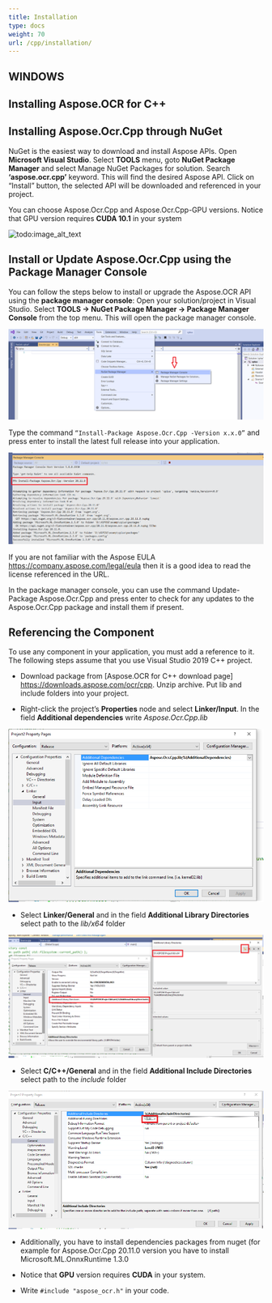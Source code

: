 ```yaml
---
title: Installation
type: docs
weight: 70
url: /cpp/installation/
---
```

## **WINDOWS**

## **Installing Aspose.OCR for C++**

## **Installing Aspose.Ocr.Cpp through NuGet**

NuGet is the easiest way to download and install Aspose APIs. Open **Microsoft Visual Studio**. Select **TOOLS** menu, goto **NuGet Package Manager** and select Manage NuGet Packages for solution. Search **‘aspose.ocr.cpp’** keyword. 
This will find the desired Aspose API. Click on “Install” button, the selected API will be downloaded and referenced in your project.

You can choose Aspose.Ocr.Cpp and Aspose.Ocr.Cpp-GPU versions. Notice that GPU version requires **CUDA 10.1** in your system

![todo:image_alt_text](ex2.bmp)

## **Install or Update Aspose.Ocr.Cpp using the Package Manager Console**

You can follow the steps below to install or upgrade the Aspose.OCR API using the **package manager console**: 
Open your solution/project in Visual Studio. Select **TOOLS -> NuGet Package Manager -> Package Manager Console** from the top menu. This will open the package manager console.

![todo:image_alt_text](ex3.bmp)

Type the command `“Install-Package Aspose.Ocr.Cpp -Version x.x.0”` and press enter to install the latest full release into your application. 

![todo:image_alt_text](ex4.bmp)

If you are not familiar with the Aspose EULA https://company.aspose.com/legal/eula then it is a good idea to read the license referenced in the URL. 

In the package manager console, you can use the command Update-Package Aspose.Ocr.Cpp and press enter to check for any updates to the Aspose.Ocr.Cpp package and install them if present. 

## **Referencing the Component**

To use any component in your application, you must add a reference to it. The following steps assume that you use Visual Studio 2019 C++ project.

 - Download package from [Aspose.OCR for C++ download page] https://downloads.aspose.com/ocr/cpp. Unzip archive. Put lib and include folders into your project.

 - Right-click the project’s **Properties** node and select **Linker/Input**. In the field **Additional dependencies** write *Aspose.Ocr.Cpp.lib*

![todo:image_alt_text](ex5.png)

 - Select **Linker/General** and in the field **Additional Library Directories** select path to the *lib/x64* folder
 
 ![todo:image_alt_text](ex6.png)
 
 - Select **C/C++/General** and in the field **Additional Include Directories** select path to the *include* folder
 
  ![todo:image_alt_text](ex7.png)

 - Additionally, you have to install dependencies packages from nuget (for example for Aspose.Ocr.Cpp 20.11.0 version you have to install Microsoft.ML.OnnxRuntime 1.3.0

 - Notice that **GPU** version requires **CUDA** in your system.

 - Write `#include "aspose_ocr.h"` in your code.
